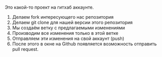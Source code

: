 Это какой-то проект на гитхаб аккаунте.

1. Делаем fork интересующего нас репозитория
2. Делаем git clone для нашей версии этого репозитория
3. Мы создаём ветку с предлагаемыми изменениями
4. Производим все изменения только в этой ветке
5. Отправляем эти изменения на свой аккаунт (push)
6. После этого в окне на Github появляется возможность отправить pull request.
